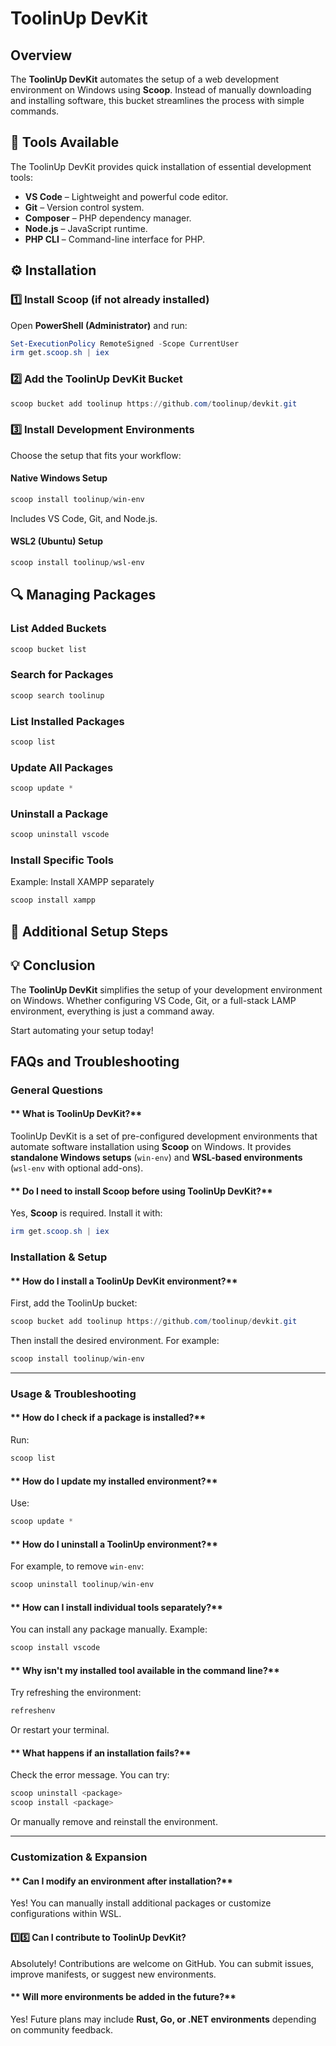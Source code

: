 # ToolinUp DevKit

## Overview
The **ToolinUp DevKit** automates the setup of a web development environment on Windows using **Scoop**. Instead of manually downloading and installing software, this bucket streamlines the process with simple commands.

## 🔧 Tools Available
The ToolinUp DevKit provides quick installation of essential development tools:

- **VS Code** – Lightweight and powerful code editor.
- **Git** – Version control system.
- **Composer** – PHP dependency manager.
- **Node.js** – JavaScript runtime.
- **PHP CLI** – Command-line interface for PHP.

## ⚙️ Installation

### 1️⃣ Install Scoop (if not already installed)
Open **PowerShell (Administrator)** and run:
```powershell
Set-ExecutionPolicy RemoteSigned -Scope CurrentUser
irm get.scoop.sh | iex
```

### 2️⃣ Add the ToolinUp DevKit Bucket
```powershell
scoop bucket add toolinup https://github.com/toolinup/devkit.git
```

### 3️⃣ Install Development Environments
Choose the setup that fits your workflow:

#### **Native Windows Setup**
```powershell
scoop install toolinup/win-env
```
Includes VS Code, Git, and Node.js.

#### **WSL2 (Ubuntu) Setup**
```powershell
scoop install toolinup/wsl-env
```
## 🔍 Managing Packages

### List Added Buckets
```powershell
scoop bucket list
```

### Search for Packages
```powershell
scoop search toolinup
```

### List Installed Packages
```powershell
scoop list
```

### Update All Packages
```powershell
scoop update *
```

### Uninstall a Package
```powershell
scoop uninstall vscode
```

### Install Specific Tools
Example: Install XAMPP separately
```powershell
scoop install xampp
```

## 🔧 Additional Setup Steps

## 💡 Conclusion
The **ToolinUp DevKit** simplifies the setup of your development environment on Windows. Whether configuring VS Code, Git, or a full-stack LAMP environment, everything is just a command away.

Start automating your setup today!
## FAQs and Troubleshooting

### **General Questions**

#### ** What is ToolinUp DevKit?**
ToolinUp DevKit is a set of pre-configured development environments that automate software installation using **Scoop** on Windows. It provides **standalone Windows setups** (`win-env`) and **WSL-based environments** (`wsl-env` with optional add-ons).

#### ** Do I need to install Scoop before using ToolinUp DevKit?**
Yes, **Scoop** is required. Install it with:
```powershell
irm get.scoop.sh | iex
```

### **Installation & Setup**

#### ** How do I install a ToolinUp DevKit environment?**
First, add the ToolinUp bucket:
```powershell
scoop bucket add toolinup https://github.com/toolinup/devkit.git
```
Then install the desired environment. For example:
```powershell
scoop install toolinup/win-env
```

---

### **Usage & Troubleshooting**

#### ** How do I check if a package is installed?**
Run:
```powershell
scoop list
```

#### ** How do I update my installed environment?**
Use:
```powershell
scoop update *
```

#### ** How do I uninstall a ToolinUp environment?**
For example, to remove `win-env`:
```powershell
scoop uninstall toolinup/win-env
```

#### ** How can I install individual tools separately?**
You can install any package manually. Example:
```powershell
scoop install vscode
```

#### ** Why isn't my installed tool available in the command line?**
Try refreshing the environment:
```powershell
refreshenv
```
Or restart your terminal.

#### ** What happens if an installation fails?**
Check the error message. You can try:
```powershell
scoop uninstall <package>
scoop install <package>
```
Or manually remove and reinstall the environment.

---

### **Customization & Expansion**

#### ** Can I modify an environment after installation?**
Yes! You can manually install additional packages or customize configurations within WSL.

#### **1️⃣5️⃣ Can I contribute to ToolinUp DevKit?**
Absolutely! Contributions are welcome on GitHub. You can submit issues, improve manifests, or suggest new environments.

#### ** Will more environments be added in the future?**
Yes! Future plans may include **Rust, Go, or .NET environments** depending on community feedback.

